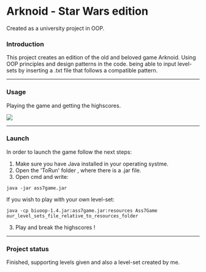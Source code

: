 # Arknoid - Star Wars edition
Created as a university project in OOP.

### Introduction
This project creates an edition of the old and beloved game Arknoid.
Using OOP principles and design patterns in the code. being able to input level-sets by inserting a .txt file that follows a compatible pattern.

-------------

### Usage
Playing the game and getting the highscores.  

![](Flying.gif)

-------------

### Launch

In order to launch the game follow the next steps:
1) Make sure you have Java installed in your operating systme.
2) Open the 'ToRun' folder , where there is a .jar file.
3) Open cmd and write:
````
java -jar ass7game.jar
 ````
 If you wish to play with your own level-set:
 ````
java -cp biuoop-1.4.jar:ass7game.jar:resources Ass7Game our_level_sets_file_relative_to_resources_folder
 ````
 3) Play and break the highscores !
 
 -------------

### Project status
Finished, supporting levels given and also a level-set created by me.

